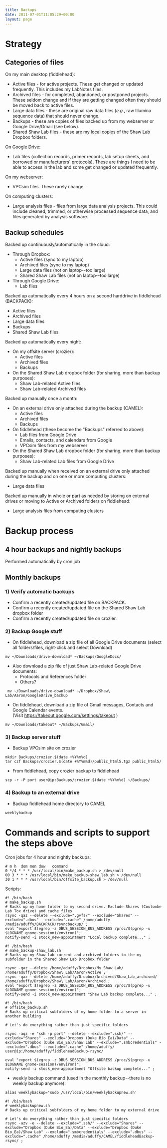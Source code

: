 ```yaml
---
title: Backups
date: 2011-07-01T11:05:29+00:00
layout: page
---
```

# Strategy

## Categories of files

On my main desktop (fiddlehead):
  * Active files - for active projects. These get changed or updated frequently. This includes my LabNotes files.
  * Archived files - for completed, abandoned, or postponed projects. These seldom change and if they are getting changed often they should be moved back to active files.
  * Large data files - these are original raw data files (_e.g._, raw Illumina sequence data) that should never change.  
  * Backups - these are copies of files backed up from my webserver or Google Drive/Gmail (see below).
  * Shared Shaw Lab files - these are my local copies of the Shaw Lab Dropbox folders.

On Google Drive:
  * Lab files (collection records, primer records, lab setup sheets, and borrowed or manufacturers' protocols). These are things I need to be able to access in the lab and some get changed or updated frequently.

On my webserver:
  * VPCsim files. These rarely change.

On computing clusters:
  * Large analysis files - files from large data analysis projects. This could include cleaned, trimmed, or otherwise processed sequence data, and files generated by analysis software.

## Backup schedules

Backed up continuously/automatically in the cloud:
  * Through Dropbox:
    - Active files (sync to my laptop)
    - Archived files (sync to my laptop)
    - Large data files (not on laptop--too large)
    - Shared Shaw Lab files (not on laptop--too large)
  * Through Google Drive:
    - Lab files

Backed up automatically every 4 hours on a second harddrive in fiddlehead (BACKPACK):
  * Active files
  * Archived files
  * Large data files
  * Backups
  * Shared Shaw Lab files

Backed up automatically every night:
  * On my offsite server (crozier):
    - Active files
    - Archived files
    - Backups
  * On the Shared Shaw Lab dropbox folder (for sharing, more than backup purposes):
    - Shaw Lab-related Active files
    - Shaw Lab-related Archived files

Backed up manually once a month:
  * On an external drive only attached during the backup (CAMEL):
    - Active files
    - Archived files
    - Backups
  * On fiddlehead (these become the "Backups" referred to above):
    - Lab files from Google Drive
    - Emails, contacts, and calendars from Google
    - VPCsim files from my webserver
  * On the Shared Shaw Lab dropbox folder (for sharing, more than backup purposes):
    - Shaw Lab-related Lab files from Google Drive

Backed up manually when received on an external drive only attached during the backup and on one or more computing clusters:
  * Large data files

Backed up manually in whole or part as needed by storing on external drives or moving to Active or Archived folders on fiddlehead:
  * Large analysis files from computing clusters


# Backup process

## 4 hour backups and nightly backups

  Performed automatically by cron job

## Monthly backups

### 1) Verify automatic backups

  * Confirm a recently created/updated file on BACKPACK.
  * Confirm a recently created/updated file on the Shared Shaw Lab dropbox folder
  * Confirm a recently created/updated file on crozier.

### 2) Backup Google stuff

  * On fiddlehead, download a zip file of all Google Drive documents (select all folders/files, right-click and select Download)

~~~
mv ~/Downloads/drive-download* ~/Backups/GoogleDocs/
~~~

  * Also download a zip file of just Shaw Lab-related Google Drive documents:
    * Protocols and References folder
    * Others?

~~~
 mv ~/Downloads/drive-download* ~/Dropbox/Shaw\ Lab/Aaron/GoogleDrive_backup
~~~

  * On fiddlehead, download a zip file of Gmail messages, Contacts and Google Calendar events. (Visit <https://takeout.google.com/settings/takeout> )

~~~
mv ~/Downloads/takeout* ~/Backups/Gmail/
~~~

### 3) Backup server stuff

  * Backup VPCsim site on crozier

~~~
mkdir Backups/crozier.$(date +%Y%m%d)
tar czf Backups/crozier.$(date +%Y%m%d)/public_html5.tgz public_html5/
~~~

  * From fiddlehead, copy crozier backup to fiddlehead

~~~
scp -r -P port user@ip:Backups/crozier.$(date +%Y%m%d) ~/Backups/
~~~

### 4) Backup to an external drive

  * Backup fiddlehead home directory to CAMEL

~~~
weeklybackup
~~~

# Commands and scripts to support the steps above

Cron jobs for 4 hour and nightly backups:

~~~
# m h  dom mon dow   command
0 */4 * * * /usr/local/bin/make_backup.sh > /dev/null
00 3 * * * /usr/local/bin/make_backup-shaw_lab.sh > /dev/null
30 1 * * * /usr/local/bin/offsite_backup.sh > /dev/null
~~~

Scripts:

~~~
#! /bin/bash
# make_backup.sh
# Backs up my home folder to my second drive. Exclude Shares (Coulombe Lab Tox drive) and cache files
rsync -qaz --delete --exclude=".gvfs/" --exclude="Shares" --exclude=".dbus" --exclude=".cache" /home/aduffy /media/aduffy/BACKPACK/rsyncbackup/ ;
eval "export $(egrep -z DBUS_SESSION_BUS_ADDRESS /proc/$(pgrep -u $LOGNAME gnome-session)/environ)";
notify-send -i stock_new-appointment "Local backup complete..." ;
~~~

~~~
#! /bin/bash
# make_backup-shaw_lab.sh
# Backs up my Shaw lab current and archived folders to the my subfolder in the Shared Shaw Lab Dropbox folder     

rsync -qaz --delete /home/aduffy/Dropbox/My_Shaw_Lab/ /home/aduffy/Dropbox/Shaw\ Lab/Aaron/Active ;
rsync -qaz --delete /home/aduffy/Dropbox/Archived/Shaw_Lab_archived/ /home/aduffy/Dropbox/Shaw\ Lab/Aaron/Archived ;                                                     
eval "export $(egrep -z DBUS_SESSION_BUS_ADDRESS /proc/$(pgrep -u $LOGNAME gnome-session)/environ)";
notify-send -i stock_new-appointment "Shaw Lab backup complete..." ;
~~~

~~~
#! /bin/bash
# offsite_backup.sh
# Backs up critical subfolders of my home folder to a server in another building

# Let's do everything rather than just specific folders

rsync -aqz -e "ssh -p port" --delete --exclude=".ssh/" --exclude="Shares" --exclude="Dropbox (Duke Bio_Ea)/Data" --exclude="Dropbox (Duke Bio_Ea)/Shaw Lab" --exclude=".smbcredentials" --exclude=".dbus" --exclude=".cache" /home/aduffy/ user@ip:/home/aduffy/fiddleheadBackup-rsync/

eval "export $(egrep -z DBUS_SESSION_BUS_ADDRESS /proc/$(pgrep -u $LOGNAME gnome-session)/environ)";
notify-send -i stock_new-appointment "Offsite backup complete..." ;
~~~

  * weekly backup command (used in the monthly backup--there is no weekly backup anymore):

~~~
alias weeklybackup='sudo /usr/local/bin/weeklybackupnew.sh'
~~~

~~~
#! /bin/bash
# weeklybackupnew.sh
# Backs up critical subfolders of my home folder to my external drive

# Let's do everything rather than just specific folders
rsync -azv -e --delete --exclude=".ssh/" --exclude="Shares" --exclude="Dropbox (Duke Bio_Ea)/Data" --exclude="Dropbox (Duke Bio_Ea)/Shaw Lab" --exclude=".smbcredentials" --exclude=".dbus" --exclude=".cache" /home/aduffy /media/aduffy/CAMEL/fiddleheadBackup-rsync/ ;
~~~
